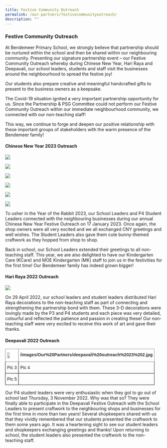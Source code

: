```yaml
---
title: Festive Community Outreach
permalink: /our-partners/festivecommunityoutreach/
description: ""
---
```

### Festive Community Outreach 

At Bendemeer Primary School, we strongly believe that partnership should be nurtured within the school and then be shared within our neighbouring community. Presenting our signature partnership event – our Festive Community Outreach whereby during Chinese New Year, Hari Raya and Deepavali, our school leaders, students and staff visit the businesses around the neighbourhood to spread the festive joy!&nbsp;

Our students also prepare creative and meaningful handcrafted gifts to present to the business owners as a keepsake.

The Covid-19 situation ignited a very important partnership opportunity for us. Since the Partnership &amp; PSG Committee could not perform our Festive Community Outreach within our immediate neighbourhood community, we connected with our non-teaching staff!&nbsp;

This way, we continue to forge and deepen our positive relationship with these important groups of stakeholders with the warm presence of the Bendemeer family!

  

#### Chinese New Year 2023 Outreach

![](/images/Our%20Partners/cny%20outreach%2023%201.jpg)

![](/images/Our%20Partners/cny%20outreach%2023%202.jpg)

![](/images/Our%20Partners/cny%20outreach%2023%203.jpg)

![](/images/Our%20Partners/cny%20outreach%2023%204.jpg)

![](/images/Our%20Partners/cny%20outreach%2023%205.jpg)

![](/images/Our%20Partners/cny%20outreach%2023%206.jpg)

To usher in the Year of the Rabbit 2023, our School Leaders and P4 Student Leaders connected with the neighbouring businesses during our annual Chinese New Year Festive Outreach on 17 January 2023. Once again, the shop owners were all very excited and we all exchanged CNY greetings and well wishes. The Student Leaders also gave them cute bunny-themed craftwork as they hopped from shop to shop.

Back in school, our School Leaders extended their greetings to all non-teaching staff. This year, we are also delighted to have our Kindergarten Care (KCare) and MOE Kindergarten (MK) staff to join us in the festivities for the first time! Our Bendemeer family has indeed grown bigger!

  

#### Hari Raya 2022 Outreach

![](/images/Our%20Partners/hari%20raya%20outreach%2023.jpg)

On 29 April 2022, our school leaders and student leaders distributed Hari Raya decorations to the non-teaching staff as part of connecting and strengthening the partnership bond with them. These 3-D decorations were lovingly made by the P3 and P4 students and each piece was very detailed, colourful and reflected the patience and passion in creating these! Our non-teaching staff were very excited to receive this work of art and gave their thanks.

  
  
  
 

#### Deepavali 2022 Outreach

<style type="text/css">
.tg  {border-collapse:collapse;border-spacing:0;}
.tg td{border-color:black;border-style:solid;border-width:1px;font-family:Arial, sans-serif;font-size:14px;
  overflow:hidden;padding:10px 5px;word-break:normal;}
.tg th{border-color:black;border-style:solid;border-width:1px;font-family:Arial, sans-serif;font-size:14px;
  font-weight:normal;overflow:hidden;padding:10px 5px;word-break:normal;}
.tg .tg-rx9b{background-color:#FFF;border-color:inherit;color:#323232;font-weight:bold;text-align:left;vertical-align:top}
.tg .tg-0lax{text-align:left;vertical-align:top}
</style>
<table class="tg">
<thead>
  <tr>
    <th class="tg-rx9b"><img style="width:50%" src="/images/Our%20Partners/deepavali%20outreach%2023%201.jpg" align="center"></th>
    <th class="tg-rx9b">/images/Our%20Partners/deepavali%20outreach%2023%202.jpg</th>
  </tr>
</thead>
<tbody>
  <tr>
    <td class="tg-0lax">Pic 3</td>
    <td class="tg-0lax">Pic 4 </td>
  </tr>
  <tr>
    <td class="tg-0lax">Pic 5 </td>
    <td class="tg-0lax"></td>
  </tr>
</tbody>
</table>

Our P4 student leaders were very enthusiastic when they got to go out of school last Thursday, 3 November 2022. Why was that so? They were finally able to participate in the Deepavali Festive Outreach with the School Leaders to present craftwork to the neighbouring shops and businesses for the first time in more than two years! Several shopkeepers shared with us that they vividly remembered that our students presented the craftwork to them some years ago. It was a heartening sight to see our student leaders and shopkeepers exchanging greetings and thanks! Upon returning to school, the student leaders also presented the craftwork to the non-teaching staff.